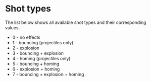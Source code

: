 # Shot types
The list below shows all available shot types and their corresponding values.

- 0 - no effects
- 1 - bouncing (projectiles only)
- 2 - explosion
- 3 - bouncing + explosion
- 4 - homing (projectiles only)
- 5 - bouncing + homing
- 6 - explosion + homing
- 7 - bouncing + explosion + homing

